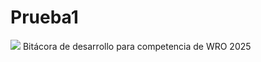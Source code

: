 # Prueba1
<image src="https://www.canva.com/design/DAGlYqwmoeo/CGY8pYS6uGQe3mYz9VmE7w/view">
Bitácora de desarrollo para competencia de WRO 2025
